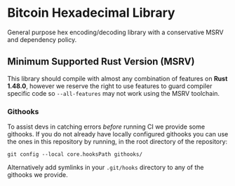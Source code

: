 # Bitcoin Hexadecimal Library

General purpose hex encoding/decoding library with a conservative MSRV and dependency policy.

## Minimum Supported Rust Version (MSRV)

This library should compile with almost any combination of features on **Rust 1.48.0**, however we
reserve the right to use features to guard compiler specific code so `--all-features` may not work
using the MSRV toolchain.

### Githooks

To assist devs in catching errors _before_ running CI we provide some githooks. If you do not
already have locally configured githooks you can use the ones in this repository by running, in the
root directory of the repository:
```
git config --local core.hooksPath githooks/
```

Alternatively add symlinks in your `.git/hooks` directory to any of the githooks we provide.
